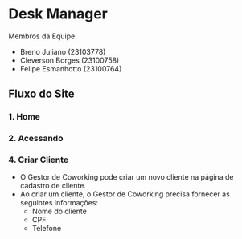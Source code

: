# Desk Manager

Membros da Equipe:
 * Breno Juliano (23103778)
 * Cleverson Borges (23100758)
 * Felipe Esmanhotto (23100764)

## Fluxo do Site
### 1. Home

### 2. Acessando

### 4. Criar Cliente
* O Gestor de Coworking pode criar um novo cliente na página de cadastro de cliente.
* Ao criar um cliente, o Gestor de Coworking precisa fornecer as seguintes informações:
  * Nome do cliente
  * CPF
  * Telefone
